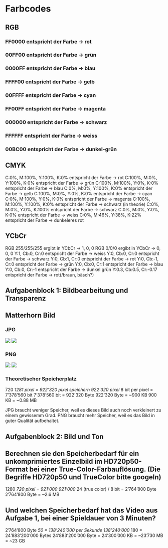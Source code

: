# Farbcodes

## RGB

### FF0000 entspricht der Farbe -> rot

### 00FF00 entspricht der Farbe -> grün

### 0000FF entspricht der Farbe -> blau

### FFFF00 entspricht der Farbe -> gelb

### 00FFFF entspricht der Farbe -> cyan

### FF00FF entspricht der Farbe -> magenta

### 000000 entspricht der Farbe -> schwarz

### FFFFFF entspricht der Farbe -> weiss

### 00BC00 entspricht der Farbe -> dunkel-grün

## CMYK

C:0%, M:100%, Y:100%, K:0%    entspricht der Farbe -> rot
C:100%, M:0%, Y:100%, K:0%    entspricht der Farbe -> grün
C:100%, M:100%, Y:0%, K:0%    entspricht der Farbe -> blau
C:0%, M:0%, Y:100%, K:0%      entspricht der Farbe -> gelb
C:100%, M:0%, Y:0%, K:0%      entspricht der Farbe -> cyan
C:0%, M:100%, Y:0%, K:0%      entspricht der Farbe -> magenta
C:100%, M:100%, Y:100%, K:0%  entspricht der Farbe -> schwarz (in theorie)
C:0%, M:0%, Y:0%, K:100%      entspricht der Farbe -> schwarz
C:0%, M:0%, Y:0%, K:0%        entspricht der Farbe -> weiss
C:0%, M:46%, Y:38%, K:22%     entspricht der Farbe -> dunkeleres rot

## YCbCr

RGB 255/255/255           ergibt in YCbCr      -> 1, 0, 0
RGB 0/0/0                 ergibt in YCbCr      -> 0, 0, 0
Y:1, Cb:0, Cr:0           entspricht der Farbe -> weiss
Y:0, Cb:0, Cr:0           entspricht der Farbe -> schwarz
Y:0, Cb:1, Cr:0           entspricht der Farbe -> rot
Y:0, Cb:-1, Cr:0          entspricht der Farbe -> grün
Y:0, Cb:0, Cr:1           entspricht der Farbe -> blau
Y:0, Cb:0, Cr:-1          entspricht der Farbe -> dunkel grün
Y:0.3, Cb:0.5, Cr:-0.17   entspricht der Farbe -> rot(/braun, bäsch?)

## Aufgabenblock 1: Bildbearbeitung und Transparenz

## Matterhorn Bild

### JPG

![](assets/2023-05-30-15-26-47.png)
![](assets/2023-05-30-15-27-03.png)

### PNG

![](assets/2023-05-30-15-27-40.png)
![](assets/2023-05-30-15-27-52.png)

### Theoretischer Speicherplatz

720 *1281 pixel = 922'320 pixel speichern
922'320 pixel* 8 bit per pixel = 7’378’560 bit
7’378’560 bit = 922'320 Byte
922'320 Byte = ~900 KB
900 KB = ~0.88 MB

JPG braucht weniger Speicher, weil es dieses Bild auch noch verkleinert zu einem gewissemm Grad.
PNG braucht mehr Speicher, weil es das Bild in guter Qualität aufbehaltet.

## Aufgabenblock 2: Bild und Ton

## Berechnen sie den Speicherbedarf für ein unkomprimiertes Einzelbild im HD720p50-Format bei einer True-Color-Farbauflösung. (Die Begriffe HD720p50 und TrueColor bitte googeln)

1280 *720 pixel = 921'000
921'000* 24 (true color) / 8 bit = 2’764’800 Byte
2’764’800 Byte = ~2.6 MB

## Und welchen Speicherbedarf hat das Video aus Aufgabe 1, bei einer Spieldauer von 3 Minuten?

2’764’800 Byte *50 = 138’240’000 per Sekunde
138’240’000* 180 = 24’883’200’000 Bytes
24’883’200’000 Byte = 24’300’000 KB = ~23’730 MB = ~23 GB
